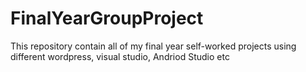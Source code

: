 # FinalYearGroupProject
This repository contain all of my final year self-worked projects using different wordpress, visual studio, Andriod Studio etc

